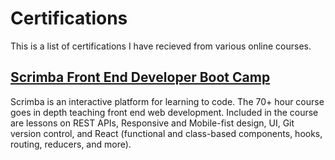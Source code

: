 # Certifications
This is a list of certifications I have recieved from various online courses.

## [Scrimba Front End Developer Boot Camp](https://scrimba.com/certificate/uQmvNMCG/gfrontend)
Scrimba is an interactive platform for learning to code. The 70+ hour course goes in depth teaching front end web development. Included in the course are lessons on REST APIs, Responsive and Mobile-fist design, UI, Git version control, and React (functional and class-based components, hooks, routing, reducers, and more). 
